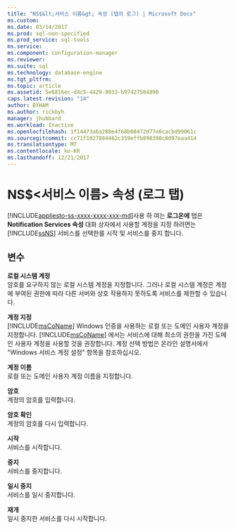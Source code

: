 ```yaml
---
title: "NS$&lt;서비스 이름&gt; 속성 (탭의 로그) | Microsoft Docs"
ms.custom: 
ms.date: 03/14/2017
ms.prod: sql-non-specified
ms.prod_service: sql-tools
ms.service: 
ms.component: configuration-manager
ms.reviewer: 
ms.suite: sql
ms.technology: database-engine
ms.tgt_pltfrm: 
ms.topic: article
ms.assetid: 5e6816ec-d4c5-4429-8033-b97427584890
caps.latest.revision: "14"
author: BYHAM
ms.author: rickbyh
manager: jhubbard
ms.workload: Inactive
ms.openlocfilehash: 1f14473aba288e4f68b08472d77e6cacbd99061c
ms.sourcegitcommit: cc71f1027884462c359effb898390c8d97eaa414
ms.translationtype: MT
ms.contentlocale: ko-KR
ms.lasthandoff: 12/21/2017
---
```

# <a name="nsltservice-namegt-properties-log-on-tab"></a>NS$&lt;서비스 이름&gt; 속성 (로그 탭)
[!INCLUDE[appliesto-ss-xxxx-xxxx-xxx-md](../../includes/appliesto-ss-xxxx-xxxx-xxx-md.md)]사용 하 여는 **로그온에** 탭은 **Notification Services 속성** 대화 상자에서 사용할 계정을 지정 하려면는 [!INCLUDE[ssNS](../../includes/ssns-md.md)] 서비스를 선택한를 시작 및 서비스를 중지 합니다.  
  
## <a name="options"></a>변수  
 **로컬 시스템 계정**  
 암호를 요구하지 않는 로컬 시스템 계정을 지정합니다. 그러나 로컬 시스템 계정은 계정에 부여된 권한에 따라 다른 서버와 상호 작용하지 못하도록 서비스를 제한할 수 있습니다.  
  
 **계정 지정**  
 [!INCLUDE[msCoName](../../includes/msconame-md.md)] Windows 인증을 사용하는 로컬 또는 도메인 사용자 계정을 지정합니다. [!INCLUDE[msCoName](../../includes/msconame-md.md)] 에서는 서비스에 대해 최소의 권한을 가진 도메인 사용자 계정을 사용할 것을 권장합니다. 계정 선택 방법은 온라인 설명서에서 "Windows 서비스 계정 설정" 항목을 참조하십시오.  
  
 **계정 이름**  
 로컬 또는 도메인 사용자 계정 이름을 지정합니다.  
  
 **암호**  
 계정의 암호를 입력합니다.  
  
 **암호 확인**  
 계정의 암호를 다시 입력합니다.  
  
 **시작**  
 서비스를 시작합니다.  
  
 **중지**  
 서비스를 중지합니다.  
  
 **일시 중지**  
 서비스를 일시 중지합니다.  
  
 **재개**  
 일시 중지한 서비스를 다시 시작합니다.  
  
  
